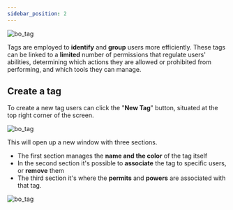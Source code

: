 ```yaml
---
sidebar_position: 2
---
```

![bo_tag](/img/bo_tags.png)

Tags are employed to **identify** and **group** users more efficiently. These tags can be linked to a **limited** number of permissions that regulate users' abilities, determining which actions they are allowed or prohibited from performing, and which tools they can manage.

## Create a tag
To create a new tag users can click the "**New Tag**" button, situated at the top right corner of the screen. 

![bo_tag](/img/bo_tags2.png)

This will open up a new window with three sections.

- The first section manages the **name and the color** of the tag itself
- In the second section it's possible to **associate** the tag to specific users, or **remove** them
- The third section it's where the **permits** and **powers** are associated with that tag.

![bo_tag](/img/bo_tags3.png)
